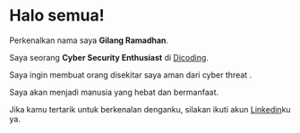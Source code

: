 # Halo semua! 

Perkenalkan nama saya **Gilang Ramadhan**.<br>

Saya seorang **Cyber Security Enthusiast** di [Dicoding](https://www.dicoding.com/).<br>

Saya ingin membuat orang disekitar saya aman dari cyber threat .<br>

Saya akan menjadi manusia yang hebat dan bermanfaat.<br>

Jika kamu tertarik untuk berkenalan denganku, silakan ikuti akun [Linkedin](www.linkedin.com/in/hasan-al-haidar-2b7793276)ku ya.
